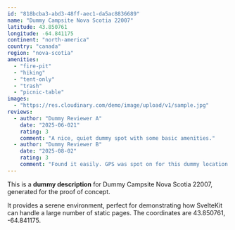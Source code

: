```yaml
---
id: "818bcba3-abd3-48ff-aec1-da5ac8836689"
name: "Dummy Campsite Nova Scotia 22007"
latitude: 43.850761
longitude: -64.841175
continent: "north-america"
country: "canada"
region: "nova-scotia"
amenities:
  - "fire-pit"
  - "hiking"
  - "tent-only"
  - "trash"
  - "picnic-table"
images:
  - "https://res.cloudinary.com/demo/image/upload/v1/sample.jpg"
reviews:
  - author: "Dummy Reviewer A"
    date: "2025-06-021"
    rating: 3
    comment: "A nice, quiet dummy spot with some basic amenities."
  - author: "Dummy Reviewer B"
    date: "2025-08-02"
    rating: 3
    comment: "Found it easily. GPS was spot on for this dummy location."
---
```


This is a **dummy description** for Dummy Campsite Nova Scotia 22007, generated for the proof of concept.

It provides a serene environment, perfect for demonstrating how SvelteKit can handle a large number of static pages. The coordinates are 43.850761, -64.841175.
